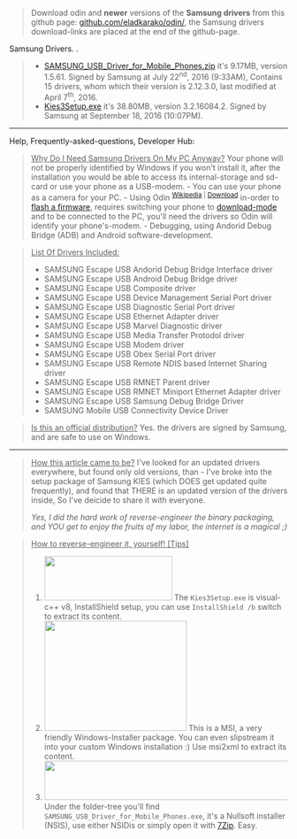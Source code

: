 <blockquote>
Download odin and <strong>newer</strong> versions
of the <strong>Samsung drivers</strong> from this github page:
<a href="https://github.com/eladkarako/odin">github.com/eladkarako/odin/</a>,
the Samsung drivers download-links are placed at the end of the github-page.
</blockquote>

Samsung Drivers. .
<!--more-->
<blockquote>
<ul>
  <li>
  <a download="SAMSUNG_USB_Driver_for_Mobile_Phones.zip" href="https://icompile.eladkarako.com/_uploads/2016/11/SAMSUNG_USB_Driver_for_Mobile_Phones.zip">SAMSUNG_USB_Driver_for_Mobile_Phones.zip</a>
it's 9.17MB, version 1.5.61. Signed by Samsung at July 22<sup>nd</sup>, 2016 (9:33AM),
Contains 15 drivers, whom which their version is 2.12.3.0, last modified at April 7<sup>th</sup>, 2016.
  </li>
  <li>
  <a download="Kies3Setup.exe" href="https://icompile.eladkarako.com/_uploads/2016/11/Kies3Setup.exe">Kies3Setup.exe</a>
it's 38.80MB, version 3.2.16084.2. Signed by Samsung at September 18, 2016 (10:07PM).
  </li>
</ul>
</blockquote>

<hr/>

Help, Frequently-asked-questions, Developer Hub:

<blockquote>
<span style="text-decoration:underline;">Why Do I Need Samsung Drivers On My PC Anyway?</span>
Your phone will not be properly identified by Windows if you won't install it,
after the installation you would be able to access its internal-storage and sd-card
or use your phone as a USB-modem.
- You can use your phone as a camera for your PC.
- Using Odin <sup><a href="https://en.wikipedia.org/wiki/Odin_(firmware_flashing_software)" target="_blank">Wikipedia</a> | <a href="https://github.com/eladkarako/odin" target="_blank">Download</a></sup> in-order to <a href="http://sammobile.com/firmwares/" target="_blank">flash a firmware</a>, requires switching your phone to <a href="https://icompile.eladkarako.com/samsung-galaxy-recovery-and-download-mode/" target="_blank" title="iCompile - Samsung Galaxy Recovery And Download-Mode">download-mode</a> and to be connected to the PC, you'll need the drivers so Odin will identify your phone's-modem.
- Debugging, using Andorid Debug Bridge (ADB) and Android software-development.
</blockquote>

<blockquote>
<span style="text-decoration:underline;">List Of Drivers Included:</span>
<ul>
<li>SAMSUNG Escape USB Andorid Debug Bridge Interface driver</li>
<li>SAMSUNG Escape USB Android Debug Bridge driver</li>
<li>SAMSUNG Escape USB Composite driver</li>
<li>SAMSUNG Escape USB Device Management Serial Port driver</li>
<li>SAMSUNG Escape USB Diagnostic Serial Port driver</li>
<li>SAMSUNG Escape USB Ethernet Adapter driver</li>
<li>SAMSUNG Escape USB Marvel Diagnostic driver</li>
<li>SAMSUNG Escape USB Media Transfer Protodol driver</li>
<li>SAMSUNG Escape USB Modem driver</li>
<li>SAMSUNG Escape USB Obex Serial Port driver</li>
<li>SAMSUNG Escape USB Remote NDIS based Internet Sharing driver</li>
<li>SAMSUNG Escape USB RMNET  Parent driver</li>
<li>SAMSUNG Escape USB RMNET Miniport Ethernet Adapter driver</li>
<li>SAMSUNG Escape USB Samsung Debug Bridge Driver</li>
<li>SAMSUNG Mobile USB Connectivity Device Driver</li>
</ul>
</blockquote>

<blockquote>
<span style="text-decoration:underline;">Is this an official distribution?</span>
Yes.
the drivers are signed by Samsung, and are safe to use on Windows.
</blockquote>

<hr/>
<blockquote>
<span style="text-decoration:underline;">How this article came to be?</span>
I've looked for an updated drivers everywhere, but found only old versions,
than - I've broke into the setup package of Samsung KIES (which DOES get updated quite frequently),
and found that THERE is an updated version of the drivers inside,
So I've deicide to share it with everyone.

<em>Yes, I did the hard work of reverse-engineer the binary packaging,
and YOU get to enjoy the fruits of my labor, the internet is a magical ;)</em>
</blockquote>

<blockquote>
<span style="text-decoration:underline;">How to reverse-engineer it, yourself! [Tips]</span>
<ol>
  <li><img src="https://icompile.eladkarako.com/_uploads/2016/09/re1.png" alt="" width="231" height="80"/> 
The <code>Kies3Setup.exe</code> is visual-c++ v8, InstallShield setup, you can use <code>InstallShield /b</code> switch to extract its content.</li>
  <li><img src="https://icompile.eladkarako.com/_uploads/2016/09/re2.png" alt="" width="257" height="199"/> This is a MSI, a very friendly Windows-Installer package. You can even slipstream it into your custom Windows installation :)
Use msi2xml to extract its content.</li>
  <li><img src="https://icompile.eladkarako.com/_uploads/2016/09/re3.png" alt="" width="505" height="71"/> Under the folder-tree you'll find <code>SAMSUNG_USB_Driver_for_Mobile_Phones.exe</code>, it's a Nullsoft installer (NSIS), use either NSIDis or simply open it with <a href="https://icompile.eladkarako.com/7zip/" target="_blank">7Zip</a>. 
Easy.</li>
</ol>
</blockquote>
